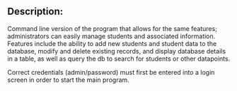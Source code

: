 ## Description:

Command line version of the program that allows for the same features; administrators can easily manage students and associated information. Features include the ability to add new students and student data to the database, modify and delete existing records, and display database details in a table, as well as query the db to search for students or other datapoints.

Correct credentials (admin/password) must first be entered into a login screen in order to start the main program.
